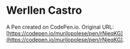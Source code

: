 # Werllen Castro

A Pen created on CodePen.io. Original URL: [https://codepen.io/murilopolese/pen/rNjeqKG](https://codepen.io/murilopolese/pen/rNjeqKG).


